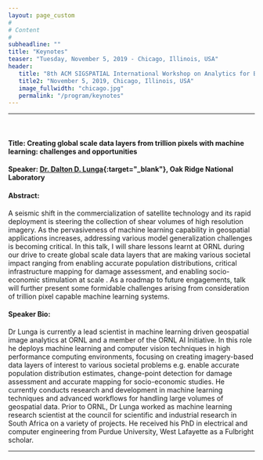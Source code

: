 ```yaml
---
layout: page_custom
#
# Content
#
subheadline: ""
title: "Keynotes"
teaser: "Tuesday, November 5, 2019 - Chicago, Illinois, USA"
header:
   title: "8th ACM SIGSPATIAL International Workshop on Analytics for Big Geospatial Data (BigSpatial 2019)"
   title2: "November 5, 2019, Chicago, Illinois, USA"
   image_fullwidth: "chicago.jpg"
   permalink: "/program/keynotes"
---
```

  
<style type="text/css">
.image-left {
display: block;
margin-left: auto;
margin-right: 10px;
float: left;
}
</style> 

<a id="talk1"> </a> 

---------------------------------------
<br />
  
#### Title:  Creating global scale data layers from trillion pixels with machine learning: challenges and opportunities    

#### Speaker: [Dr. Dalton D. Lunga](https://www.ornl.gov/staff-profile/dalton-d-lunga){:target="_blank"}, Oak Ridge National Laboratory    

#### Abstract:    
A seismic shift in the commercialization of satellite technology and its rapid deployment is steering the collection of shear volumes of high resolution imagery. As the pervasiveness of machine learning capability in geospatial applications increases, addressing various model generalization challenges is becoming critical. In this talk, I will share lessons learnt at ORNL during our drive to create global scale data layers that are making various societal impact ranging from enabling accurate population distributions, critical infrastructure mapping for damage assessment, and enabling socio-economic stimulation at scale . As a roadmap to future engagements, talk will further present some formidable challenges arising from consideration of trillion pixel capable machine learning systems.

#### Speaker Bio: 
Dr Lunga is currently a lead scientist in machine learning driven geospatial image analytics at ORNL and a member of the ORNL AI Initiative. In this role he deploys machine learning and computer vision techniques in high performance computing environments, focusing on creating imagery-based data layers of interest to various societal problems e.g. enable accurate population distribution estimates, change-point detection for damage assessment and accurate mapping for socio-economic studies. He currently conducts research and development in machine learning techniques and advanced workflows for handling large volumes of geospatial data. Prior to ORNL, Dr Lunga worked as machine learning research scientist at the council for scientific and industrial research in South Africa on a variety of projects. He received his PhD in electrical and computer engineering from Purdue University, West Lafayette as a Fulbright scholar.

---------------------------------------

<br />
<br />






